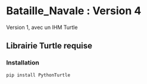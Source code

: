 # Bataille_Navale : Version 4
Version 1, avec un IHM Turtle

## Librairie Turtle requise
### Installation
```bash
pip install PythonTurtle
